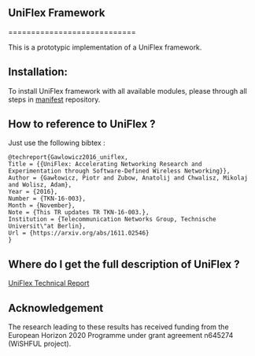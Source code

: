 ## UniFlex Framework
============================

This is a prototypic implementation of a UniFlex framework.

## Installation:
To install UniFlex framework with all available modules, please through all steps in [manifest](https://github.com/uniflex/manifests) repository.



## How to reference to UniFlex ?
Just use the following bibtex :
```
@techreport{Gawlowicz2016_uniflex,
Title = {{UniFlex: Accelerating Networking Research and Experimentation through Software-Defined Wireless Networking}},
Author = {Gawłowicz, Piotr and Zubow, Anatolij and Chwalisz, Mikolaj and Wolisz, Adam},
Year = {2016},
Number = {TKN-16-003},
Month = {November},
Note = {This TR updates TR TKN-16-003.},
Institution = {Telecommunication Networks Group, Technische Universit\"at Berlin},
Url = {https://arxiv.org/abs/1611.02546}
}
```

## Where do I get the full description of UniFlex ?
[UniFlex Technical Report](https://arxiv.org/abs/1611.02546)

## Acknowledgement

The research leading to these results has received funding from the European
Horizon 2020 Programme under grant agreement n645274 (WiSHFUL project).



